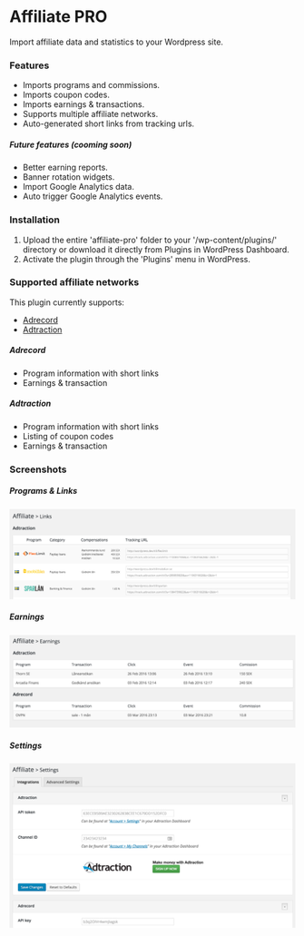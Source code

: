 # Affiliate PRO
Import affiliate data and statistics to your Wordpress site. 

### Features
* Imports programs and commissions.
* Imports coupon codes.
* Imports earnings & transactions.
* Supports multiple affiliate networks.
* Auto-generated short links from tracking urls.

##### Future features (cooming soon)
* Better earning reports.
* Banner rotation widgets.
* Import Google Analytics data.
* Auto trigger Google Analytics events.

### Installation
1. Upload the entire 'affiliate-pro' folder to your '/wp-content/plugins/' directory or download it directly from Plugins in WordPress Dashboard.
2. Activate the plugin through the 'Plugins' menu in WordPress.

### Supported affiliate networks
This plugin currently supports:
* [Adrecord](#adrecord)
* [Adtraction](#adtraction)

##### Adrecord
* Program information with short links
* Earnings & transaction 

##### Adtraction
* Program information with short links
* Listing of coupon codes
* Earnings & transaction 



### Screenshots

##### Programs & Links
![Screenshot Links](https://raw.githubusercontent.com/affiliate-pro/affiliate-pro/master/static/screenshots/screenshot-links.png)

##### Earnings
![Screenshot Earnings](https://raw.githubusercontent.com/affiliate-pro/affiliate-pro/master/static/screenshots/screenshot-earnings.png)

##### Settings
![Screenshot Links](https://raw.githubusercontent.com/affiliate-pro/affiliate-pro/master/static/screenshots/screenshot-settings.png)
